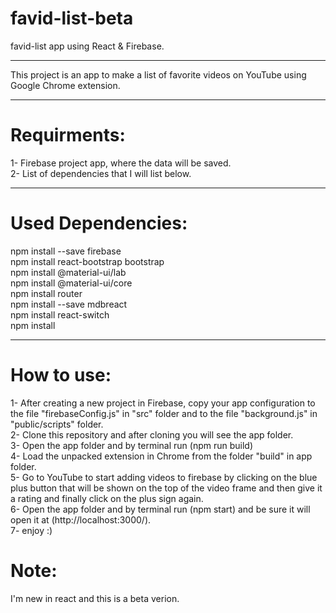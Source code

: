 # favid-list-beta
favid-list app using React & Firebase.<hr/>

This project is an app to make a list of favorite videos on YouTube using Google Chrome extension.<hr/>

# Requirments:
1- Firebase project app, where the data will be saved.<br/>
2- List of dependencies that I will list below.<hr/>

# Used Dependencies:
npm install --save firebase<br/>
npm install react-bootstrap bootstrap<br/>
npm install @material-ui/lab<br/>
npm install @material-ui/core<br/>
npm install router<br/>
npm install --save mdbreact<br/>
npm install react-switch<br/>
npm install<hr/>

# How to use:
1- After creating a new project in Firebase, copy your app configuration to the file "firebaseConfig.js" in "src" folder and to the file "background.js" in "public/scripts" folder.<br/>
2- Clone this repository and after cloning you will see the app folder.<br/>
3- Open the app folder and by terminal run (npm run build)<br/>
4- Load the unpacked extension in Chrome from the folder "build" in app folder.<br/>
5- Go to YouTube to start adding videos to firebase by clicking on the blue plus button that will be shown on the top of the video frame and then give it a rating and finally click on the plus sign again.<br/>
6- Open the app folder and by terminal run (npm start) and be sure it will open it at (http://localhost:3000/).<br/>
7- enjoy :)<br/>

# Note:
I'm new in react and this is a beta verion.

